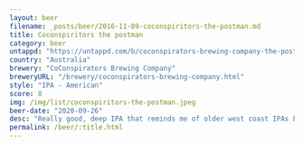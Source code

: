 ```yaml
---
layout: beer
filename: _posts/beer/2016-11-09-coconspiritors-the-postman.md
title: Coconspiritors the postman
category: beer
untappd: "https://untappd.com/b/coconspirators-brewing-company-the-postman/3862398"
country: "Australia"
brewery: "CoConspirators Brewing Company"
breweryURL: "/brewery/coconspirators-brewing-company.html"
style: "IPA - American"
score: 8
img: /img/list/coconspiritors-the-postman.jpeg
beer-date: "2020-09-26"
desc: "Really good, deep IPA that reminds me of older west coast IPAs but with more refinement and less in your face bitterness"
permalink: /beer/:title.html
---
```

